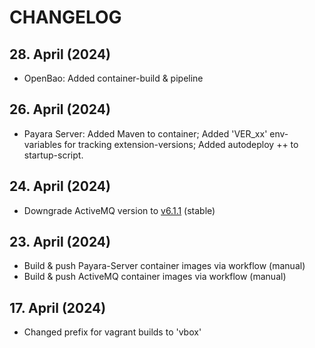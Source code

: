 # CHANGELOG

## 28. April (2024)
  * OpenBao: Added container-build & pipeline

## 26. April (2024)
  * Payara Server: Added Maven to  container; Added 'VER_xx' env-variables for tracking extension-versions; Added autodeploy ++ to startup-script.

## 24. April (2024)
  * Downgrade ActiveMQ version to [v6.1.1](https://activemq.apache.org/components/classic/download/) (stable)

## 23. April (2024)
  * Build & push Payara-Server container images via workflow (manual)
  * Build & push ActiveMQ container images via workflow (manual)

## 17. April (2024)
  * Changed prefix for vagrant builds to 'vbox'
